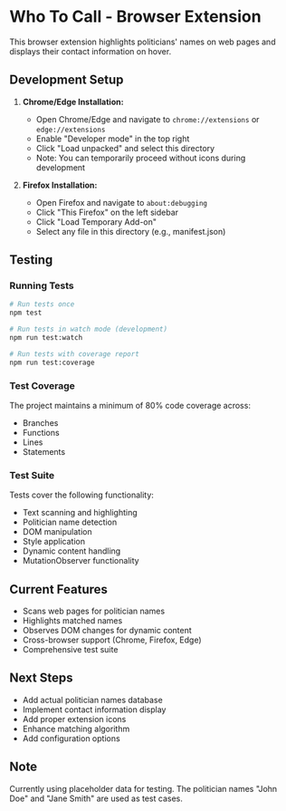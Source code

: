 # Who To Call - Browser Extension

This browser extension highlights politicians' names on web pages and displays their contact information on hover.

## Development Setup

1. **Chrome/Edge Installation:**

   - Open Chrome/Edge and navigate to `chrome://extensions` or `edge://extensions`
   - Enable "Developer mode" in the top right
   - Click "Load unpacked" and select this directory
   - Note: You can temporarily proceed without icons during development

2. **Firefox Installation:**
   - Open Firefox and navigate to `about:debugging`
   - Click "This Firefox" on the left sidebar
   - Click "Load Temporary Add-on"
   - Select any file in this directory (e.g., manifest.json)

## Testing

### Running Tests

```bash
# Run tests once
npm test

# Run tests in watch mode (development)
npm run test:watch

# Run tests with coverage report
npm run test:coverage
```

### Test Coverage

The project maintains a minimum of 80% code coverage across:

- Branches
- Functions
- Lines
- Statements

### Test Suite

Tests cover the following functionality:

- Text scanning and highlighting
- Politician name detection
- DOM manipulation
- Style application
- Dynamic content handling
- MutationObserver functionality

## Current Features

- Scans web pages for politician names
- Highlights matched names
- Observes DOM changes for dynamic content
- Cross-browser support (Chrome, Firefox, Edge)
- Comprehensive test suite

## Next Steps

- Add actual politician names database
- Implement contact information display
- Add proper extension icons
- Enhance matching algorithm
- Add configuration options

## Note

Currently using placeholder data for testing. The politician names "John Doe" and "Jane Smith" are used as test cases.
